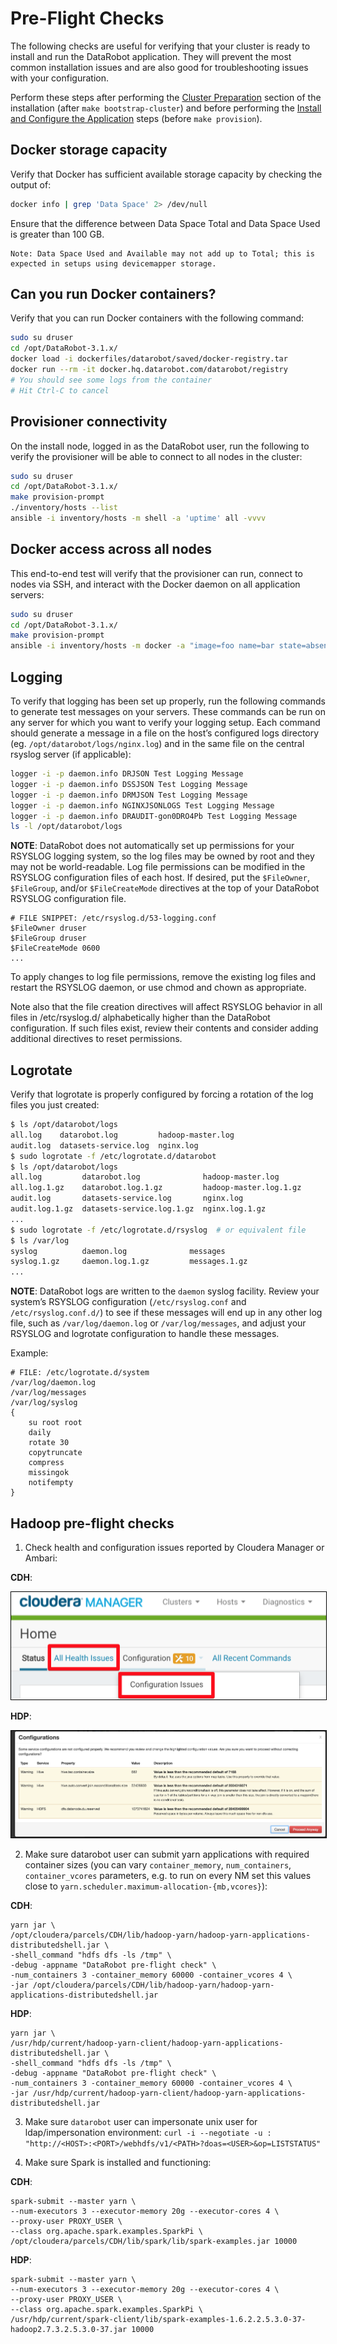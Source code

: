 # Pre-Flight Checks

The following checks are useful for verifying that your cluster is ready to install and run the DataRobot application.
They will prevent the most common installation issues and are also good for troubleshooting issues with your configuration.

Perform these steps after performing the [Cluster Preparation](standard-install.md#linux-prep) section of the installation (after `make bootstrap-cluster`) and before performing the [Install and Configure the Application](standard-install.md#linux-provision) steps (before `make provision`).

## Docker storage capacity

Verify that Docker has sufficient available storage capacity by checking the output of:

```bash
docker info | grep 'Data Space' 2> /dev/null
```
Ensure that the difference between Data Space Total and Data Space Used is greater than 100 GB.

    Note: Data Space Used and Available may not add up to Total; this is expected in setups using devicemapper storage.

## Can you run Docker containers?

Verify that you can run Docker containers with the following command:

```bash
sudo su druser
cd /opt/DataRobot-3.1.x/
docker load -i dockerfiles/datarobot/saved/docker-registry.tar
docker run --rm -it docker.hq.datarobot.com/datarobot/registry
# You should see some logs from the container
# Hit Ctrl-C to cancel
```

## Provisioner connectivity

On the install node, logged in as the DataRobot user, run the following to verify the provisioner will be able to connect to all nodes in the cluster:

```bash
sudo su druser
cd /opt/DataRobot-3.1.x/
make provision-prompt
./inventory/hosts --list
ansible -i inventory/hosts -m shell -a 'uptime' all -vvvv
```

## Docker access across all nodes

This end-to-end test will verify that the provisioner can run, connect to nodes via SSH, and interact with the Docker daemon on all application servers:

```bash
sudo su druser
cd /opt/DataRobot-3.1.x/
make provision-prompt
ansible -i inventory/hosts -m docker -a "image=foo name=bar state=absent" all
```

## Logging

To verify that logging has been set up properly, run the following commands to generate test messages on your servers.
These commands can be run on any server for which you want to verify your logging setup.
Each command should generate a message in a file on the host’s configured logs directory (eg. `/opt/datarobot/logs/nginx.log`) and in the same file on the central rsyslog server (if applicable):

```bash
logger -i -p daemon.info DRJSON Test Logging Message
logger -i -p daemon.info DSSJSON Test Logging Message
logger -i -p daemon.info DRMJSON Test Logging Message
logger -i -p daemon.info NGINXJSONLOGS Test Logging Message
logger -i -p daemon.info DRAUDIT-gon0DRO4Pb Test Logging Message
ls -l /opt/datarobot/logs
```

**NOTE**: DataRobot does not automatically set up permissions for your RSYSLOG logging system, so the log files may be owned by root and they may not be world-readable.
Log file permissions can be modified in the RSYSLOG configuration files of each host.
If desired, put the `$FileOwner`, `$FileGroup`, and/or `$FileCreateMode` directives at  the top of your DataRobot RSYSLOG configuration file.

```
# FILE SNIPPET: /etc/rsyslog.d/53-logging.conf
$FileOwner druser
$FileGroup druser
$FileCreateMode 0600
...
```

To apply changes to log file permissions, remove the existing log files and restart the RSYSLOG daemon, or use chmod and chown as appropriate.

Note also that the file creation directives will affect RSYSLOG behavior in all files in /etc/rsyslog.d/ alphabetically higher than the DataRobot configuration.
If such files exist, review their contents and consider adding additional directives to reset permissions.

## Logrotate

Verify that logrotate is properly configured by forcing a rotation of the log files you just created:

```bash
$ ls /opt/datarobot/logs
all.log    datarobot.log         hadoop-master.log
audit.log  datasets-service.log  nginx.log
$ sudo logrotate -f /etc/logrotate.d/datarobot
$ ls /opt/datarobot/logs
all.log         datarobot.log              hadoop-master.log
all.log.1.gz    datarobot.log.1.gz         hadoop-master.log.1.gz
audit.log       datasets-service.log       nginx.log
audit.log.1.gz  datasets-service.log.1.gz  nginx.log.1.gz
...
$ sudo logrotate -f /etc/logrotate.d/rsyslog  # or equivalent file
$ ls /var/log
syslog          daemon.log              messages
syslog.1.gz     daemon.log.1.gz         messages.1.gz
...
```

**NOTE**: DataRobot logs are written to the `daemon` syslog facility. Review your system’s RSYSLOG configuration (`/etc/rsyslog.conf` and `/etc/rsyslog.conf.d/`) to see if these messages will end up in any other log file, such as `/var/log/daemon.log` or `/var/log/messages`, and adjust your RSYSLOG and logrotate configuration to handle these messages.

Example:

```
# FILE: /etc/logrotate.d/system
/var/log/daemon.log
/var/log/messages
/var/log/syslog
{
    su root root
    daily
    rotate 30
    copytruncate
    compress
    missingok
    notifempty
}
```

## Hadoop pre-flight checks

1. Check health and configuration issues reported by Cloudera Manager or Ambari:

**CDH**:

<img src="images/cdh-health-check.png" alt="" style="border: 1px solid black;"/>

**HDP**:

<img src="images/ambari-config-issues.png" alt="" style="border: 1px solid black;"/>

2. Make sure datarobot user can submit yarn applications with required container sizes (you can vary `container_memory`, `num_containers`, `container_vcores` parameters, e.g. to run on every NM set this values close to `yarn.scheduler.maximum-allocation-{mb,vcores}`):

**CDH**:

```
yarn jar \
/opt/cloudera/parcels/CDH/lib/hadoop-yarn/hadoop-yarn-applications-distributedshell.jar \
-shell_command "hdfs dfs -ls /tmp" \
-debug -appname "DataRobot pre-flight check" \
-num_containers 3 -container_memory 60000 -container_vcores 4 \
-jar /opt/cloudera/parcels/CDH/lib/hadoop-yarn/hadoop-yarn-applications-distributedshell.jar
```

**HDP**:

```
yarn jar \
/usr/hdp/current/hadoop-yarn-client/hadoop-yarn-applications-distributedshell.jar \
-shell_command "hdfs dfs -ls /tmp" \
-debug -appname "DataRobot pre-flight check" \
-num_containers 3 -container_memory 60000 -container_vcores 4 \
-jar /usr/hdp/current/hadoop-yarn-client/hadoop-yarn-applications-distributedshell.jar 
```

3. Make sure `datarobot` user can impersonate unix user for ldap/impersonation environment:
`curl -i --negotiate -u : "http://<HOST>:<PORT>/webhdfs/v1/<PATH>?doas=<USER>&op=LISTSTATUS"`

4. Make sure Spark is installed and functioning:

**CDH**:

```
spark-submit --master yarn \
--num-executors 3 --executor-memory 20g --executor-cores 4 \
--proxy-user PROXY_USER \
--class org.apache.spark.examples.SparkPi \
/opt/cloudera/parcels/CDH/lib/spark/lib/spark-examples.jar 10000
```

**HDP**:

```
spark-submit --master yarn \
--num-executors 3 --executor-memory 20g --executor-cores 4 \
--proxy-user PROXY_USER \
--class org.apache.spark.examples.SparkPi \
/usr/hdp/current/spark-client/lib/spark-examples-1.6.2.2.5.3.0-37-hadoop2.7.3.2.5.3.0-37.jar 10000
```
